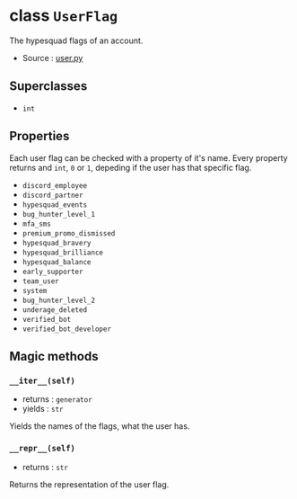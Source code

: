 # class `UserFlag`

The hypesquad flags of an account.

- Source : [user.py](https://github.com/HuyaneMatsu/hata/blob/master/hata/discord/user.py)

## Superclasses

- `int`

## Properties

Each user flag can be checked with a property of it's name. Every property
returns and `int`, `0` or `1`, depeding if the user has that specific flag.

- `discord_employee`
- `discord_partner`
- `hypesquad_events`
- `bug_hunter_level_1`
- `mfa_sms`
- `premium_promo_dismissed`
- `hypesquad_bravery`
- `hypesquad_brilliance`
- `hypesquad_balance`
- `early_supporter`
- `team_user`
- `system`
- `bug_hunter_level_2`
- `underage_deleted`
- `verified_bot`
- `verified_bot_developer`

## Magic methods

### `__iter__(self)`

- returns : `generator`
- yields : `str`

Yields the names of the flags, what the user has.

### `__repr__(self)`

- returns : `str`

Returns the representation of the user flag.